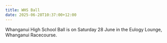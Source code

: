 ```yaml
---
title: WHS Ball
date: 2025-06-28T10:37:00+12:00
---
```

Whanganui High School Ball is on Saturday 28 June in the Eulogy Lounge, Whanganui Racecourse.
